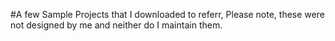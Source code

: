#A few Sample Projects that I downloaded to referr, Please note, these were not designed by me and neither do I maintain them.